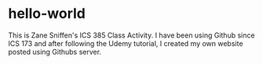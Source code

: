 # hello-world
This is Zane Sniffen's ICS 385 Class Activity.
I have been using Github since ICS 173 and after following the Udemy tutorial, I created my own website posted using Githubs server.

